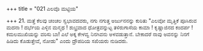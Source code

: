 +++
title = "021 ಎಲವೊ ಮಟ್ಟಿಯ"

+++
21. ಮತ್ತೆ ಕೆಲವು ಚಂಚಲ ಸ್ವಭಾವದವರು, ನಗು ನಗುತ್ತ ಅರ್ಜುನನನ್ನು ಕುರಿತು "ಎಲವೋ ಮೃತ್ತಿಕೆ ಪೂಸಿರುವ ಮದನಾ ! ದರ್ಭೆಯ ಎಳ್ಳಿನ ಮನ್ಮಥ ! ಶುಭ್ರವಾದ ಧೋತ್ರವನ್ನುಟ್ಟ ತಳಿರುಗಾಸೆಯ ಕಾಮಾ ! ಕೃಷ್ಣಾಜಿನದ ಕಂದರ್ಪ ! ಕಮಲಮುಖಿಯನ್ನು ವರಿಸು ಬಾ! ಎಲೆ ಅಕ್ಕ ಕೇಳವ್ವ ನಿನಗಿವನು ಅಳವಡುತ್ತಾನೆ. ಬೇಕಾದರೆ ನಾವು ಅವನನ್ನು ನಿನಗೆ ಹಿಡಿದು ಕೊಡುತ್ತೇವೆ, ನೋಡು" ಎಂದು ದ್ರೌಪದಿಯ ಸಖಿಯರು ನುಡಿದರು.
